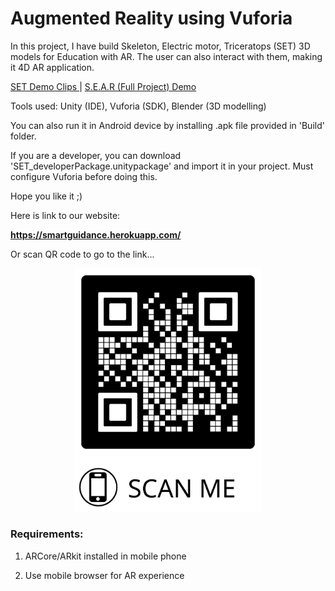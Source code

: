 # Augmented Reality using Vuforia
In this project, I have build Skeleton, Electric motor, Triceratops (SET) 3D models for Education with AR. The user can also interact with them, making it 4D AR application.

<a href="https://drive.google.com/drive/folders/1Unkd4isYESEuJR6w5V3_k0rLqHsTA3Zi?usp=sharing">SET Demo Clips </a> | <a href="https://drive.google.com/file/d/1t3tRGtd2t9-lPcoGBZfG8bcE_IJJTrbh/view?usp=sharing">S.E.A.R (Full Project) Demo </a>

Tools used: Unity (IDE), Vuforia (SDK), Blender (3D modelling)

You can also run it in Android device by installing .apk file provided in 'Build' folder.

If you are a developer, you can download 'SET_developerPackage.unitypackage' and import it in your project. Must configure Vuforia before doing this.

Hope you like it ;)


Here is link to our website:

<b><a href="https://smartguidance.herokuapp.com/"> https://smartguidance.herokuapp.com/ </a></b>


Or scan QR code to go to the link...
<p align="center"><img src="https://github.com/shah-deep/Augmented-Reality-using-Vuforia/blob/main/SmartGuidance.jpg" width="300" title="QR code for website"></p>


<h3>Requirements:</h3>

1. ARCore/ARkit installed in mobile phone

2. Use mobile browser for AR experience


